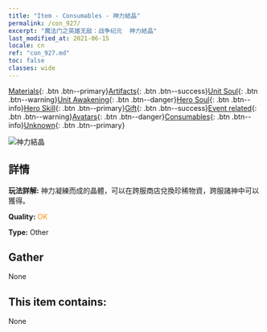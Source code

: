 ```yaml
---
title: "Item - Consumables - 神力結晶"
permalink: /con_927/
excerpt: "魔法门之英雄无敌：战争纪元  神力結晶"
last_modified_at: 2021-06-15
locale: cn
ref: "con_927.md"
toc: false
classes: wide
---
```

 [Materials](/ItemsCN/){: .btn .btn--primary}[Artifacts](/ItemsCN/Artifacts/){: .btn .btn--success}[Unit Soul](/ItemsCN/UnitSoul/){: .btn .btn--warning}[Unit Awakening](/ItemsCN/UnitAwakening/){: .btn .btn--danger}[Hero Soul](/ItemsCN/HeroSoul/){: .btn .btn--info}[Hero Skill](/ItemsCN/HeroSkill/){: .btn .btn--primary}[Gift](/ItemsCN/Gift/){: .btn .btn--success}[Event related](/ItemsCN/Events/){: .btn .btn--warning}[Avatars](/ItemsCN/Avatars/){: .btn .btn--danger}[Consumables](/ItemsCN/Consumables/){: .btn .btn--info}[Unknown](/ItemsCN/Unknown/){: .btn .btn--primary}

 ![神力結晶](/images/t/i_godStone.png)

## 詳情
 **玩法詳解:** 神力凝練而成的晶體，可以在跨服商店兌換珍稀物資，跨服諸神中可以獲得。

 **Quality:** <span style="color: #FF8C00">OK</span>

 **Type:** Other

## Gather

  None

## This item contains:

  None

